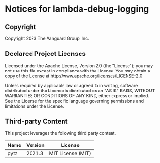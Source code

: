 # Notices for lambda-debug-logging

## Copyright

Copyright 2023 The Vanguard Group, Inc.

## Declared Project Licenses

Licensed under the Apache License, Version 2.0 (the "License"); you may not use this file except in compliance with the License. You may obtain a copy of the License at http://www.apache.org/licenses/LICENSE-2.0

Unless required by applicable law or agreed to in writing, software distributed under the License is distributed on an "AS IS" BASIS, WITHOUT WARRANTIES OR CONDITIONS OF ANY KIND, either express or implied. See the License for the specific language governing permissions and limitations under the License.

## Third-party Content

This project leverages the following third party content.

| Name | Version | License           |
|------|---------|-------------------|
| pytz | 2021.3  | MIT License (MIT) |
